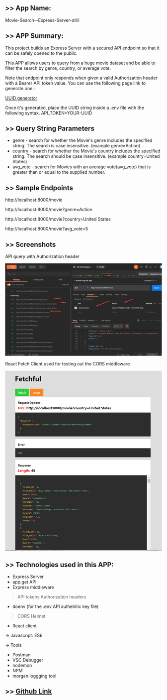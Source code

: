 ## >> App Name:

Movie-Search--Express-Server-drill

## >> APP Summary:

This project builds an Express Server with a secured API endpoint so that it can be safely opened to the public. 

This APP allows users to query from a huge movie dataset and be able to filter the search by genre, country, or average vote.

Note that endpoint only responds when given a valid Authorization header with a Bearer API token value. You can use the following page link to generate one  :

 [UUID generator](https://www.uuidgenerator.net/version1)

Once it's generated, place the UUID string inside a .env file with the following syntax.
API_TOKEN=YOUR-UUID


## >> Query String Parameters

- genre -  search for whether the Movie's genre includes the specified string. The search is case insensitive. (example genre=Action)
- country - search for whether the Movie's country includes the specified string.  The search should be case insensitive. (example country=United States)
- avg_vote -  search for Movies with an average vote(avg_vote) that is greater than or equal to the supplied number.

## >> Sample Endpoints

http://localhost:8000/movie

http://localhost:8000/movie?genre=Action

http://localhost:8000/movie?country=United States

http://localhost:8000/movie?avg_vote=5


## >> Screenshots

API query with Authorization header

![main page](images/main.jpg)

React Fetch Client used for testing out the CORS middleware

![main page](images/main2.jpg)


## >> Technologies used in this APP:

* Express Server
* app.get API
* Express middleware
> API tokens
> Authorization headers
* doenv (for the .env API authehitic key file)
> CORS
> Helmet
* React client

-> Javascript: ES6

-> Tools
* Postman
* VSC Debugger
* nodemon 
* NPM
* morgan loggging tool


## >> [Github Link](https://github.com/davetam88/Movie-Search--Express-Server-drill/)



